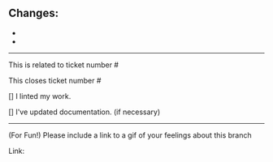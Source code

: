 ## Changes: 
- 
- 

---
This is related to ticket number #

This closes ticket number #

[] I linted my work.

[] I've updated documentation. (if necessary)

---
(For Fun!) Please include a link to a gif of your feelings about this branch

Link: 